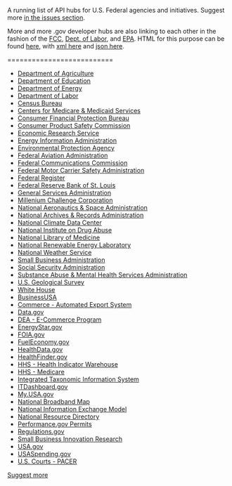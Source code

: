 A running list of API hubs for U.S. Federal agencies and initiatives.  Suggest more <a href="https://github.com/gsa/slash-developer-pages/issues">in the issues section</a>.  

More and more .gov developer hubs are also linking to each other in the fashion of the <a href="http://www.fcc.gov/developer">FCC</a>, <a href="http://developer.dol.gov">Dept. of Labor</a>, and <a href="http://www.epa.gov/developer">EPA</a>.  HTML for this purpose can be found <a href="https://github.com/gbinal/slash-developer-pages/blob/master/slash-developer-pages.html">here</a>, with <a href="https://github.com/GSA/slash-developer-pages/blob/master/slash-developer-pages.xml">xml here</a> and <a href="https://github.com/GSA/slash-developer-pages/blob/master/slash-developer-pages.json">json here</a>.  

==========================

<ul>
<li><a href="http://www.usda.gov/developers">Department of Agriculture</a></li>
<li><a href="http://www.ed.gov/developers">Department of Education</a></li>
<li><a href="http://www.energy.gov/developers">Department of Energy</a></li>
<li><a href="http://developer.dol.gov/">Department of Labor</a></li>
<li><a href="http://www.census.gov/developers/">Census Bureau</a></li>
<li><a href="http://data.cms.gov/">Centers for Medicare &amp; Medicaid Services</a></li>
<li><a href="http://www.consumerfinance.gov/developers/">Consumer Financial Protection Bureau</a></li>
<li><a href="http://www.cpsc.gov/en/Recalls/CPSC-Recalls-Application-Program-Interface-API-Information/">Consumer Product Safety Commission</a></li>
<li><a href="http://www.ers.usda.gov/developer.aspx">Economic Research Service</a></li>
<li><a href="http://www.eia.gov/developer/">Energy Information Administration</a></li>
<li><a href="http://www.epa.gov/developer/">Environmental Protection Agency</a></li>
<li><a href="http://services.faa.gov/">Federal Aviation Administration</a></li>
<li><a href="http://www.fcc.gov/developers">Federal Communications Commission</a></li>
<li><a href="https://mobile.fmcsa.dot.gov/developer">Federal Motor Carrier Safety Administration</a></li>
<li><a href="http://www.federalregister.gov/blog/learn/developers">Federal Register</a></li>
<li><a href="http://api.stlouisfed.org/">Federal Reserve Bank of St. Louis</a></li>
<li><a href="http://www.gsa.gov/developers/">General Services Administration</a></li>
<li><a href="http://data.mcc.gov/developer/">Millenium Challenge Corporation</a></li>
<li><a href="http://data.nasa.gov/api-info/">National Aeronautics &amp; Space Administration</a></li>
<li><a href="http://www.archives.gov/developers/">National Archives &amp; Records Administration</a></li>
<li><a href="http://www.ncdc.noaa.gov/cdo-web/">National Climate Data Center</a></li>
<li><a href="http://www.drugabuse.gov/developer">National Institute on Drug Abuse</a></li>
<li><a href="http://www.nlm.nih.gov/api/">National Library of Medicine</a></li>
<li><a href="http://developer.nrel.gov/">National Renewable Energy Laboratory</a></li>
<li><a href="http://graphical.weather.gov/xml/">National Weather Service</a></li>
<li><a href="http://www.sba.gov/api/">Small Business Administration</a></li>
<li><a href="http://www.ssa.gov/edds">Social Security Administration</a></li>
<li><a href="http://store.samhsa.gov/developer">Substance Abuse &amp; Mental Health Services Administration</a></li>
<li><a href="http://data.usgs.gov/">U.S. Geological Survey</a></li>
<li><a href="http://www.whitehouse.gov/developers">White House</a></li>
<li><a href="http://business.usa.gov/apis">BusinessUSA</a></li>
<li><a href="http://www.aesdirect.gov/developers">Commerce - Automated Export System</a></li>
<li><a href="http://developer.data.gov">Data.gov</a></li>
<li><a href="http://www.deaecom.gov/developer.html">DEA - E-Commerce Program</a></li>
<li><a href="https://data.energystar.gov/developers">EnergyStar.gov</a></li>
<li><a href="http://www.foia.gov/developer.html">FOIA.gov</a></li>
<li><a href="http://www.fueleconomy.gov/ws">FuelEconomy.gov</a></li>
<li><a href="http://www.healthdata.gov/developer">HealthData.gov</a></li>
<li><a href="http://healthfinder.gov/developers/">HealthFinder.gov</a></li>
<li><a href="http://healthindicators.gov/Developers/">HHS - Health Indicator Warehouse</a></li>
<li><a href="http://data.medicare.gov/">HHS - Medicare</a></li>
<li><a href="http://www.itis.gov/ws_description.html">Integrated Taxonomic Information System</a></li>
<li><a href="http://www.itdashboard.gov/data_feeds">ITDashboard.gov</a></li>
<li><a href="https://my.usa.gov/developer/">My.USA.gov</a></li>
<li><a href="http://www.broadbandmap.gov/developer/">National Broadband Map</a></li>
<li><a href="https://www.niem.gov/developers">National Information Exchange Model</a></li>
<li><a href="https://www.nrd.gov/home/api">National Resource Directory</a></li>
<li><a href="http://permits.performance.gov/developers-api">Performance.gov Permits</a></li>
<li><a href="http://www.regulations.gov/#!developers">Regulations.gov</a></li>
<li><a href="http://www.sbir.gov/apis">Small Business Innovation Research</a></li>
<li><a href="http://www.usa.gov/developer">USA.gov</a></li>
<li><a href="http://www.usaspending.gov/data?tab=API">USASpending.gov</a></li>
<li><a href="http://www.pacer.gov/cmecf/developer/">U.S. Courts - PACER</a></li>  
</ul>

<a href="https://github.com/GSA/slash-developer-pages/issues">Suggest more</a>
